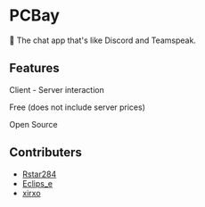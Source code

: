 # PCBay
💬 The chat app that's like Discord and Teamspeak.

## Features
Client - Server interaction

Free (does not include server prices)

Open Source

## Contributers
* [Rstar284](https://github.com/Rstar284 'Rstar284')
* [Eclips_e](https://github.com/Just-A-Unity-Dev 'Eclips_e')
* [xirxo](https://github.com/xirxo/ 'xirxo')
